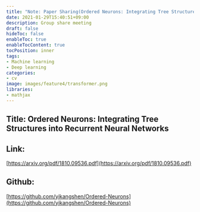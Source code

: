 ```yaml
---
title: "Note: Paper Sharing(Ordered Neurons: Integrating Tree Structures into Recurrent Neural Networks)"
date: 2021-01-29T15:40:51+09:00
description: Group share meeting
draft: false
hideToc: false
enableToc: true
enableTocContent: true
tocPosition: inner
tags:
- Machine learning
- Deep learning
categories:
- cv
image: images/feature4/transformer.png
libraries:
- mathjax
---
```



## Title: Ordered Neurons: Integrating Tree Structures into Recurrent Neural Networks

## Link:

[https://arxiv.org/pdf/1810.09536.pdf](https://arxiv.org/pdf/1810.09536.pdf)

## Github:
[https://github.com/yikangshen/Ordered-Neurons](https://github.com/yikangshen/Ordered-Neurons)


